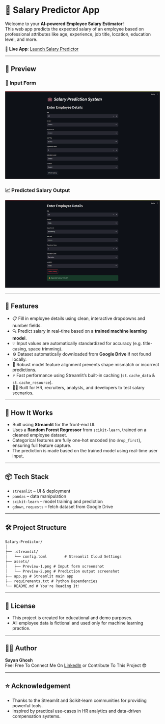 # 💼 Salary Predictor App

Welcome to your **AI-powered Employee Salary Estimator**!  
This web app predicts the expected salary of an employee based on professional attributes like age, experience, job title, location, education level, and more.

🔗 **Live App**: [Launch Salary Predictor](https://salary-predictor-sg25.streamlit.app)

---

## 📸 Preview

### 🧾 Input Form
![Input Form](https://github.com/Sayan-Ghosh-25/esp-project/blob/main/assets/Preview-1.png?raw=true)

### 📈 Predicted Salary Output
![Prediction Output](https://github.com/Sayan-Ghosh-25/esp-project/blob/main/assets/Preview-2.png?raw=true)

---

## 🚀 Features

- 📋 Fill in employee details using clean, interactive dropdowns and number fields.
- 🔍 Predict salary in real-time based on a **trained machine learning model**.
- 💡 Input values are automatically standardized for accuracy (e.g. title-casing, space trimming).
- ⚙️ Dataset automatically downloaded from **Google Drive** if not found locally.
- 🔐 Robust model feature alignment prevents shape mismatch or incorrect predictions.
- ⚡ Fast performance using Streamlit’s built-in caching (`st.cache_data` & `st.cache_resource`).
- 🧑‍💼 Built for HR, recruiters, analysts, and developers to test salary scenarios.

---

## 🧠 How It Works

- Built using **Streamlit** for the front-end UI.
- Uses a **Random Forest Regressor** from `scikit-learn`, trained on a cleaned employee dataset.
- Categorical features are fully one-hot encoded (no `drop_first`), ensuring full feature capture.
- The prediction is made based on the trained model using real-time user input.

---

## 📦 Tech Stack

- `streamlit` – UI & deployment
- `pandas` – data manipulation
- `scikit-learn` – model training and prediction
- `gdown`, `requests` – fetch dataset from Google Drive

---

## 🛠️ Project Structure

```
Salary-Predictor/
│
├── .streamlit/
│   └── config.toml        # Streamlit Cloud Settings
├── assets/
│   ├── Preview-1.png # Input form screenshot
│   └── Preview-2.png # Prediction output screenshot
├── app.py # Streamlit main app
├── requirements.txt # Python Dependencies
└── README.md # You're Reading It!
```

---

## 🧾 License

-  This project is created for educational and demo purposes.
- All employee data is fictional and used only for machine learning practice.

---

## 🙋‍♂️ Author

**Sayan Ghosh**  
Feel Free To Connect Me On [LinkedIn](https://www.linkedin.com/in/sayan-ghosh25) or Contribute To This Project 😎

---

## ⭐ Acknowledgement

- Thanks to the Streamlit and Scikit-learn communities for providing powerful tools.
- Inspired by practical use-cases in HR analytics and data-driven compensation systems.